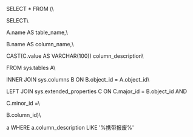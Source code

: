 SELECT \* FROM (\
SELECT\
A.name AS table_name,\
B.name AS column_name,\
CAST(C.value AS VARCHAR(100)) column_description\
FROM sys.tables A\
INNER JOIN sys.columns B ON B.object_id = A.object_id\
LEFT JOIN sys.extended_properties C ON C.major_id = B.object_id AND
C.minor_id =\
B.column_id)\
a WHERE a.column_description LIKE \'%携带报废%\'
